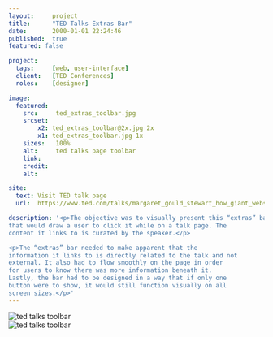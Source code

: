 ```yaml
---
layout:     project
title:      "TED Talks Extras Bar"
date:       2000-01-01 22:24:46
published:  true
featured: false

project:
  tags:     [web, user-interface]
  client:   [TED Conferences]
  roles:    [designer]

image:
  featured:
    src:     ted_extras_toolbar.jpg
    srcset:  
        x2: ted_extras_toolbar@2x.jpg 2x
        x1: ted_extras_toolbar.jpg 1x
    sizes:   100%
    alt:     ted talks page toolbar
    link:
    credit:
    alt:

site:
  text: Visit TED talk page
  url:  https://www.ted.com/talks/margaret_gould_stewart_how_giant_websites_design_for_you_and_a_billion_others_too?language=en

description: '<p>The objective was to visually present this “extras” bar in a way
that would draw a user to click it while on a talk page. The
content it links to is curated by the speaker.</p>

<p>The “extras” bar needed to make apparent that the
information it links to is directly related to the talk and not
external. It also had to flow smoothly on the page in order
for users to know there was more information beneath it.
Lastly, the bar had to be designed in a way that if only one
button were to show, it would still function visually on all
screen sizes.</p>'
---
```


<div class="width--wide">  
  <img src="{{ site.baseurl }}/img/work/ted-talks-extra-bar/ted_extras_toolbar_scrolled.jpg"
       srcset="{{ site.baseurl }}/img/work/ted-talks-extra-bar/ted_extras_toolbar_scrolled@2x.jpg 2x, {{ site.baseurl }}/img/work/ted-talks-extra-bar/ted_extras_toolbar_scrolled.jpg 1x"
       sizes="100%"  
       alt="ted talks toolbar">  
</div>  

<div class="width--wide">  
<img src="{{ site.baseurl }}/img/work/ted-talks-extra-bar/ted_toolbar_options.jpg"
     srcset="{{ site.baseurl }}/img/work/ted-talks-extra-bar/ted_toolbar_options@2x.jpg 2x, {{ site.baseurl }}/img/work/ted-talks-extra-bar/ted_toolbar_options.jpg 1x"
     sizes="100%"  
     alt="ted talks toolbar">        
</div>